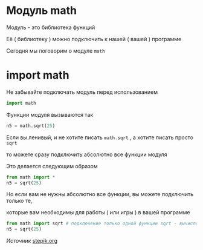 # Модуль math

Модуль - это библиотека функций

Её ( библиотеку ) можно подключить к нашей ( вашей ) программе

Сегодня мы поговорим о модуле `math`

# import math

Не забывайте подключать модуль перед использованием

```python
import math
```

Функции модуля вызываются так

```python
n5 = math.sqrt(25) 
```

Если вы ленивый, и не хотите писать `math.sqrt` , а хотите писать просто `sqrt`

то можете сразу подключить абсолютно все функции модуля

Это делается следующим образом

```python
from math import *
n5 = sqrt(25) 
```

Но если вам не нужны абсолютно все функции, вы можете подключить только те,

которые вам необходимы для работы ( или игры ) в вашей программе

```python
from math import sqrt # подключение только одной функции sqrt - вычисление квадратного корня
n5 = sqrt(25) 
```


*Источник* [stepik.org](https://stepik.org/lesson/265110/step/1?unit=246058)
